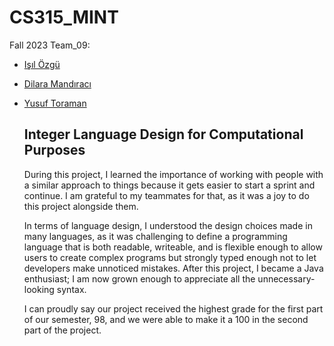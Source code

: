 # CS315_MINT
Fall 2023 Team_09:
- [Işıl Özgü](https://github.com/isil66/)
- [Dilara Mandıracı](https://github.com/dilaramandiraci)
- [Yusuf Toraman](https://github.com/YusufToraman)

  ## Integer Language Design for Computational Purposes
  During this project, I learned the importance of working with people with a similar approach to things because it gets easier to start a sprint and continue. I am grateful to my teammates for that, as it was a joy to do this project alongside them.

  In terms of language design, I understood the design choices made in many languages, as it was challenging to define a programming language that is both readable, writeable, and is flexible enough to allow users to create complex programs but strongly typed enough not to let developers make unnoticed mistakes. After this project, I became a Java enthusiast; I am now grown enough to appreciate all the unnecessary-looking syntax.

  I can proudly say our project received the highest grade for the first part of our semester, 98, and we were able to make it a 100 in the second part of the project. 

  
